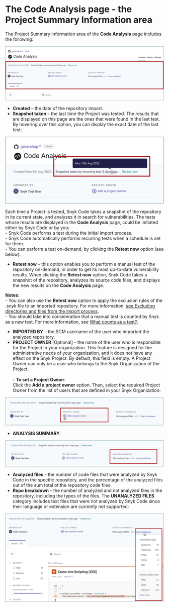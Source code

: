 # The Code Analysis page - the Project Summary Information area

The Project Summary Information area of the **Code Analysis** page includes the following:

![](<../../../../../.gitbook/assets/Snyk Code - Results - Information Area.png>)

* **Created** – the date of the repository import.
* **Snapshot taken** – the last time the Project was tested. The results that are displayed on this page are the ones that were found in the last test.\
  By hovering over this option, you can display the exact date of the last test:

![](<../../../../../.gitbook/assets/Snyk Code - Results - Information Area - Last test date - tooltip.png>)

Each time a Project is tested, Snyk Code takes a snapshot of the repository in its current state, and analyzes it in search for vulnerabilities. The tests whose results are displayed in the **Code Analysis** page, could be initiated either by Snyk Code or by you:\
\- Snyk Code performs a test during the initial import process.\
\- Snyk Code automatically performs recurring tests when a schedule is set for them.\
\- You can perform a test on-demand, by clicking the **Retest now** option (see below).

* **Retest now** – this option enables you to perform a manual test of the repository on-demand, in order to get its most up-to-date vulnerability results. When clicking the **Retest now** option, Snyk Code takes a snapshot of the repository, analyzes its source code files, and displays the new results on the **Code Analysis** page.

**Notes**:\
\- You can also use the **Retest now** option to apply the exclusion rules of the .snyk file to an imported repository. For more information, [see Excluding directories and files from the import process](https://docs.snyk.io/products/snyk-code/getting-started-with-snyk-code/activating-snyk-code-using-the-web-ui/step-3-importing-repositories-to-snyk-for-the-snyk-code-testing/excluding-directories-and-files-from-the-import-process).\
\- You should take into consideration that a manual test is counted by Snyk as a new test. For more information, see [What counts as a test?](https://support.snyk.io/hc/en-us/articles/360000925418-What-counts-as-a-test-).

* **IMPORTED BY** – the SCM username of the user who imported the analyzed repository.
* **PROJECT OWNER** \[Optional] - the name of the user who is responsible for the Project in your organization. This feature is designed for the administrative needs of your organization, and it does not have any effect on the Snyk Project. By default, this field is empty. A Project Owner can only be a user who belongs to the Snyk Organization of the Project.\
  \
  \- **To set a Project Owner**:\
  Click the **Add a project owner** option. Then, select the required Project Owner from the list of users that are defined in your Snyk Organization:

![](<../../../../../.gitbook/assets/Snyk Code - Results - Information Area - Project Owner - 2.png>)

* **ANALYSIS SUMMARY**:

![](<../../../../../.gitbook/assets/Snyk Code - Results - Information Area - Analysis Summary - 2.png>)

* **Analyzed files** - the number of code files that were analyzed by Snyk Code in the specific repository, and the percentage of the analyzed files out of the sum total of the repository code files.
* **Repo breakdown** - the number of analyzed and not analyzed files in the repository, including the types of the files. The **UNANALYZED FILES** category includes text files that were not analyzed by Snyk Code since their language or extension are currently not supported:

![](<../../../../../.gitbook/assets/Snyk Code - Results - Information Area - Analysis Summary - Repo breakdown - 2.png>)

